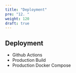 ```yaml
---
title: "Deployment"
pre: "12. "
weight: 120
draft: true
---
```


## Deployment

* Github Actions
* Production Build
* Production Docker Compose
